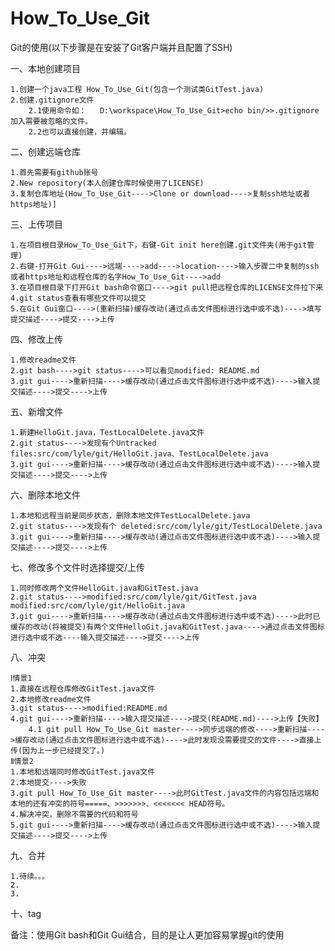 # How_To_Use_Git

Git的使用(以下步骤是在安装了Git客户端并且配置了SSH)

一、本地创建项目

	1.创建一个java工程 How_To_Use_Git(包含一个测试类GitTest.java)
	2.创建.gitignore文件
		2.1使用命令如：	D:\workspace\How_To_Use_Git>echo bin/>>.gitignore	加入需要被忽略的文件。
		2.2也可以直接创建，并编辑。
	
二、创建远端仓库

	1.首先需要有github账号
	2.New repository(本人创建仓库时候使用了LICENSE)
	3.复制仓库地址(How_To_Use_Git---->Clone or download---->复制ssh地址或者https地址)]
	
三、上传项目

	1.在项目根目录How_To_Use_Git下，右键-Git init here创建.git文件夹(用于git管理)
	2.右键-打开Git Gui---->远端---->add---->location---->输入步骤二中复制的ssh或者https地址和远程仓库的名字How_To_Use_Git---->add
	3.在项目根目录下打开Git bash命令窗口---->git pull把远程仓库的LICENSE文件拉下来
	4.git status查看有哪些文件可以提交
	5.在Git Gui窗口---->(重新扫描)缓存改动(通过点击文件图标进行选中或不选)---->填写提交描述---->提交---->上传	
	
四、修改上传

	1.修改readme文件
	2.git bash---->git status---->可以看见modified: README.md
	3.git gui---->重新扫描---->缓存改动(通过点击文件图标进行选中或不选)---->输入提交描述---->提交---->上传
	
五、新增文件
	
	1.新建HelloGit.java，TestLocalDelete.java文件
	2.git status---->发现有个Untracked files:src/com/lyle/git/HelloGit.java、TestLocalDelete.java
	3.git gui---->重新扫描---->缓存改动(通过点击文件图标进行选中或不选)---->输入提交描述---->提交---->上传
	
六、删除本地文件
	
	1.本地和远程当前是同步状态，删除本地文件TestLocalDelete.java
	2.git status---->发现有个 deleted:src/com/lyle/git/TestLocalDelete.java
	3.git gui---->重新扫描---->缓存改动(通过点击文件图标进行选中或不选)---->输入提交描述---->提交---->上传
	
七、修改多个文件时选择提交/上传

	1.同时修改两个文件HelloGit.java和GitTest.java
	2.git status---->modified:src/com/lyle/git/GitTest.java modified:src/com/lyle/git/HelloGit.java
	3.git gui---->重新扫描---->缓存改动(通过点击文件图标进行选中或不选)---->此时已缓存的改动(将被提交)有两个文件HelloGit.java和GitTest.java---->通过点击文件图标进行选中或不选----输入提交描述---->提交---->上传

八、冲突
	
	Ⅰ情景1
	1.直接在远程仓库修改GitTest.java文件
	2.本地修改readme文件
	3.git status---->modified:README.md
	4.git gui---->重新扫描---->输入提交描述---->提交(README.md)---->上传【失败】
		4.1 git pull How_To_Use_Git master---->同步远端的修改---->重新扫描---->缓存改动(通过点击文件图标进行选中或不选)---->此时发现没需要提交的文件---->直接上传(因为上一步已经提交了。)
	Ⅱ情景2
	1.本地和远端同时修改GitTest.java文件
	2.本地提交---->失败
	3.git pull How_To_Use_Git master---->此时GitTest.java文件的内容包括远端和本地的还有冲突的符号=====、>>>>>>>、<<<<<<< HEAD符号。
	4.解决冲突，删除不需要的代码和符号
	5.git gui---->重新扫描---->缓存改动(通过点击文件图标进行选中或不选)---->输入提交描述---->提交---->上传
	
九、合并

	1.待续。。。
	2.
	3.
	
十、tag


备注：使用Git bash和Git Gui结合，目的是让人更加容易掌握git的使用